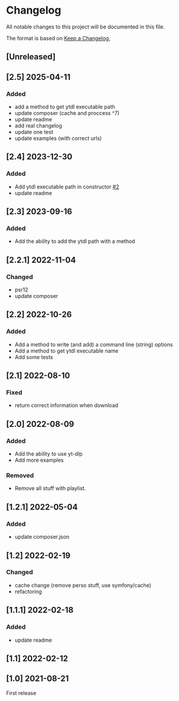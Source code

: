 # Changelog

All notable changes to this project will be documented in this file.

The format is based on [Keep a Changelog](https://keepachangelog.com/en/1.1.0/),

## [Unreleased]


## [2.5] 2025-04-11
### Added
- add a method to get ytdl executable path
- update composer (cache and proccess ^7)
- update readme
- add real changelog
- update one test
- update examples (with correct urls)

## [2.4] 2023-12-30
### Added
- Add ytdl executable path in constructor [#2](https://github.com/flatgreen/ytdl/pull/2)
- update readme

## [2.3] 2023-09-16
### Added
- Add the ability to add the ytdl path with a method

## [2.2.1] 2022-11-04
### Changed
- psr12
- update composer

## [2.2] 2022-10-26
### Added
- Add a method to write (and add) a command line (string) options
- Add a method to get ytdl executable name
- Add some tests

## [2.1] 2022-08-10
### Fixed
- return correct information when download

## [2.0] 2022-08-09
### Added
- Add the ability to use yt-dlp
- Add more examples

### Removed
- Remove all stuff with playlist.

## [1.2.1] 2022-05-04
### Added
- update composer.json

## [1.2] 2022-02-19
### Changed
- cache change (remove perso stuff, use symfony/cache)
- refactoring

## [1.1.1] 2022-02-18
### Added
- update readme

## [1.1] 2022-02-12
## [1.0] 2021-08-21
First release